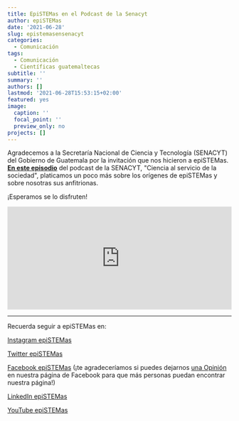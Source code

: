```yaml
---
title: EpiSTEMas en el Podcast de la Senacyt
author: epiSTEMas
date: '2021-06-28'
slug: epistemasensenacyt
categories:
  - Comunicación
tags:
  - Comunicación
  - Científicas guatemaltecas
subtitle: ''
summary: ''
authors: []
lastmod: '2021-06-28T15:53:15+02:00'
featured: yes
image:
  caption: ''
  focal_point: ''
  preview_only: no
projects: []
---
```


Agradecemos a la Secretaría Nacional de Ciencia y Tecnología (SENACYT) del Gobierno de Guatemala por la invitación que nos hicieron a epiSTEMas. **[En este episodio](https://www.facebook.com/senacytgt/posts/2167937146679200/)** del podcast de la SENACYT, "Ciencia al servicio de la sociedad", platicamos un poco más sobre los orígenes de epiSTEMas y sobre nosotras sus anfitrionas. 

¡Esperamos se lo disfruten!

<iframe src="https://open.spotify.com/embed/episode/19I8HAHV7BtNFQgIjf6nRR" width="100%" height="232" frameBorder="0" allowtransparency="true" allow="encrypted-media"></iframe>

- - - - -

Recuerda seguir a epiSTEMas en:

[Instagram epiSTEMas](https://www.instagram.com/epistemas/)  

[Twitter epiSTEMas](https://twitter.com/epiSTEMas_Pod)

[Facebook epiSTEMas](https://www.facebook.com/epiSTEMasPod) (¡te agradeceríamos si puedes dejarnos [una Opinión](https://www.facebook.com/epiSTEMasPod/reviews/) en nuestra página de Facebook para que más personas puedan encontrar nuestra página!)

[LinkedIn epiSTEMas](https://www.linkedin.com/company/epistemas-podcast/)

[YouTube epiSTEMas](https://www.youtube.com/@epistemaspodcast)